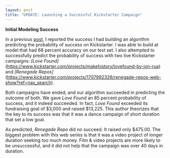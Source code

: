 ```yaml
---
layout: post
title: "UPDATE: Launching a Successful Kickstarter Campaign"
---
```


**Initial Modeling Success**

In a previous [post](https://mistercoffey.github.io/Kickster/), I reported the success I had building an algorithm predicting the probability of success on Kickstarter. I was able to build at model that had 68 percent accuracy on our test set. I also attempted to successfully predict the probability of success with two live Kickstarter campaigns: *[Love Found]*(https://www.kickstarter.com/projects/makehistory/lovefound-by-jon-rua) and *[Renegade Repos]*(https://www.kickstarter.com/projects/1707992326/renegade-repos-web-show?ref=nav_search).

Both campaigns have ended, and our algorithm succeeded in predicting the outcome of both. We gave *Love Found* an 85 percent probability of success, and it indeed succeeded. In fact, *Love Found* exceeded its fundraising goal of $3,000 and raised $13,225. This author theorizes that the key to its success was that it was a dance campaign of short duration that set a low goal.

As predicted, *Renegade Repo* did no succeed. It raised only $475.00. The biggest problem with this web series is that it was a video project of longer duration seeking too much money. Film & video projects are more likely to be unsuccessful, and it did not help that the campaign was over 40 days in duration.
